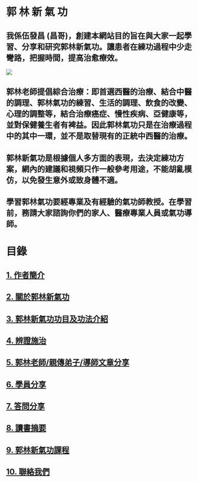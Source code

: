 #   郭  林  新  氣  功
## 我係伍發昌 (昌哥)，創建本網站目的旨在與大家一起學習、分享和研究郭林新氣功。讓患者在練功過程中少走彎路，把握時間，提高治愈療效。  

![](https://raw.githubusercontent.com/guolinqigong/guolinqigong.github.io/main/image/a12.jpg)

## 郭林老師提倡綜合治療：即首選西醫的治療、結合中醫的調理、郭林氣功的練習、生活的調理、飲食的改變、心理的調整等，結合治療癌症、慢性疾病、亞健康等，並對保健養生者有裨益。因此郭林氣功只是在治療過程中的其中一環，並不是取替現有的正統中西醫的治療。

## 郭林新氣功是根據個人多方面的表現，去決定練功方案，網內的建議和視頻只作一般參考用途，不能胡亂模仿，以免發生意外或致身體不適。

## 學習郭林氣功要經專業及有經驗的氣功師教授。在學習前，務請大家諮詢你們的家人、醫療專業人員或氣功導師。 

# 目錄  

## [1. 作者簡介](/a10.md)

## [2. 關於郭林新氣功](/a1.md)  
  
## [3. 郭林新氣功功目及功法介紹](/a2.md)    

## [4. 辨證施治](/a3.md)  

## [5. 郭林老師/親傳弟子/導師文章分享](/a5.md)  

## [6. 學員分享](/a6.md)

## [7. 答問分享](/a7.md)  

## [8. 讀書摘要](/a4.md)

## [9. 郭林新氣功課程](/郭林新氣功課程.md)  

## [10. 聯絡我們](/a9.md)  

  



